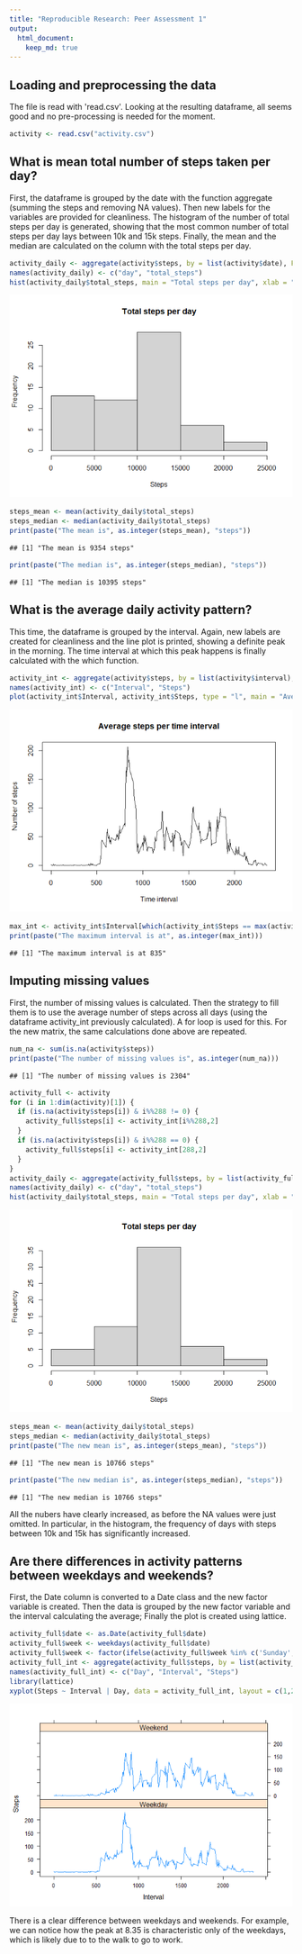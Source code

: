 ```yaml
---
title: "Reproducible Research: Peer Assessment 1"
output: 
  html_document:
    keep_md: true
---
```


## Loading and preprocessing the data

The file is read with 'read.csv'. Looking at the resulting dataframe, all seems good and no pre-processing is needed for the moment.


```r
activity <- read.csv("activity.csv")
```

## What is mean total number of steps taken per day?

First, the dataframe is grouped by the date with the function aggregate (summing the steps and removing NA values). Then new labels for the variables are provided for cleanliness.
The histogram of the number of total steps per day is generated, showing that the most common number of total steps per day lays between 10k and 15k steps.
Finally, the mean and the median are calculated on the column with the total steps per day.


```r
activity_daily <- aggregate(activity$steps, by = list(activity$date), FUN = sum, na.rm = TRUE)
names(activity_daily) <- c("day", "total_steps")
hist(activity_daily$total_steps, main = "Total steps per day", xlab = "Steps")
```

![](PA1_template_files/figure-html/unnamed-chunk-2-1.png)<!-- -->

```r
steps_mean <- mean(activity_daily$total_steps)
steps_median <- median(activity_daily$total_steps)
print(paste("The mean is", as.integer(steps_mean), "steps"))
```

```
## [1] "The mean is 9354 steps"
```

```r
print(paste("The median is", as.integer(steps_median), "steps"))
```

```
## [1] "The median is 10395 steps"
```

## What is the average daily activity pattern?

This time, the dataframe is grouped by the interval.
Again, new labels are created for cleanliness and the line plot is printed, showing a definite peak in the morning.
The time interval at which this peak happens is finally calculated with the which function.


```r
activity_int <- aggregate(activity$steps, by = list(activity$interval), FUN = mean, na.rm = TRUE)
names(activity_int) <- c("Interval", "Steps")
plot(activity_int$Interval, activity_int$Steps, type = "l", main = "Average steps per time interval", xlab = "Time interval", ylab = "Number of steps")
```

![](PA1_template_files/figure-html/unnamed-chunk-3-1.png)<!-- -->

```r
max_int <- activity_int$Interval[which(activity_int$Steps == max(activity_int$Steps))]
print(paste("The maximum interval is at", as.integer(max_int)))
```

```
## [1] "The maximum interval is at 835"
```

## Imputing missing values

First, the number of missing values is calculated.
Then the strategy to fill them is to use the average number of steps across all days (using the dataframe activity_int previously calculated). A for loop is used for this.
For the new matrix, the same calculations done above are repeated.


```r
num_na <- sum(is.na(activity$steps))
print(paste("The number of missing values is", as.integer(num_na)))
```

```
## [1] "The number of missing values is 2304"
```

```r
activity_full <- activity
for (i in 1:dim(activity)[1]) {
  if (is.na(activity$steps[i]) & i%%288 != 0) {
    activity_full$steps[i] <- activity_int[i%%288,2]
  }
  if (is.na(activity$steps[i]) & i%%288 == 0) {
    activity_full$steps[i] <- activity_int[288,2]
  }
}
activity_daily <- aggregate(activity_full$steps, by = list(activity_full$date), FUN = sum, na.rm = TRUE)
names(activity_daily) <- c("day", "total_steps")
hist(activity_daily$total_steps, main = "Total steps per day", xlab = "Steps")
```

![](PA1_template_files/figure-html/unnamed-chunk-4-1.png)<!-- -->

```r
steps_mean <- mean(activity_daily$total_steps)
steps_median <- median(activity_daily$total_steps)
print(paste("The new mean is", as.integer(steps_mean), "steps"))
```

```
## [1] "The new mean is 10766 steps"
```

```r
print(paste("The new median is", as.integer(steps_median), "steps"))
```

```
## [1] "The new median is 10766 steps"
```

All the nubers have clearly increased, as before the NA values were just omitted. In particular, in the histogram, the frequency of days with steps between 10k and 15k has significantly increased.

## Are there differences in activity patterns between weekdays and weekends?

First, the Date column is converted to a Date class and the new factor variable is created. Then the data is grouped by the new factor variable and the interval calculating the average;
Finally the plot is created using lattice.


```r
activity_full$date <- as.Date(activity_full$date)
activity_full$week <- weekdays(activity_full$date)
activity_full$week <- factor(ifelse(activity_full$week %in% c('Sunday', 'Saturday'), 'Weekend', 'Weekday'))
activity_full_int <- aggregate(activity_full$steps, by = list(activity_full$week, activity_full$interval), FUN = mean, na.rm = TRUE)
names(activity_full_int) <- c("Day", "Interval", "Steps")
library(lattice)
xyplot(Steps ~ Interval | Day, data = activity_full_int, layout = c(1,2), type = "l")
```

![](PA1_template_files/figure-html/unnamed-chunk-5-1.png)<!-- -->

There is a clear difference between weekdays and weekends. For example, we can notice how the peak at 8.35 is characteristic only of the weekdays, which is likely due to to the walk to go to work.
